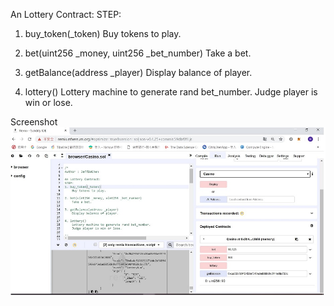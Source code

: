 An Lottery Contract:
STEP:
1. buy_token(_token)
    Buy tokens to play.
    
2. bet(uint256 _money, uint256 _bet_number)
    Take a bet.
    
3. getBalance(address _player)
    Display balance of player. 
    
4. lottery()
    Lottery machine to generate rand bet_number.
    Judge player is win or lose.
    
Screenshot    
![Screenshot](remix_01.jpg)    
